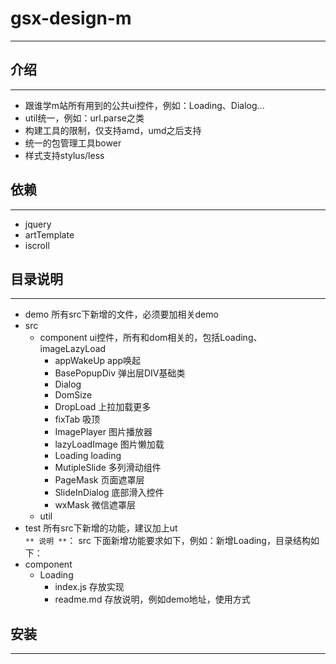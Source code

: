# gsx-design-m
---

## 介绍
---
* 跟谁学m站所有用到的公共ui控件，例如：Loading、Dialog...
* util统一，例如：url.parse之类
* 构建工具的限制，仅支持amd，umd之后支持
* 统一的包管理工具bower
* 样式支持stylus/less

## 依赖
---
* jquery
* artTemplate
* iscroll

## 目录说明
---
* demo 所有src下新增的文件，必须要加相关demo
* src
    * component ui控件，所有和dom相关的，包括Loading、imageLazyLoad
        * appWakeUp app唤起
        * BasePopupDiv 弹出层DIV基础类
        * Dialog 
        * DomSize
        * DropLoad 上拉加载更多
        * fixTab 吸顶
        * ImagePlayer 图片播放器
        * lazyLoadImage 图片懒加载
        * Loading loading
        * MutipleSlide 多列滑动组件
        * PageMask 页面遮罩层
        * SlideInDialog 底部滑入控件
        * wxMask 微信遮罩层
    * util
* test 所有src下新增的功能，建议加上ut  
`** 说明 **`：
src 下面新增功能要求如下，例如：新增Loading，目录结构如下：
* component
    * Loading
        * index.js  存放实现
        * readme.md 存放说明，例如demo地址，使用方式

## 安装
---



